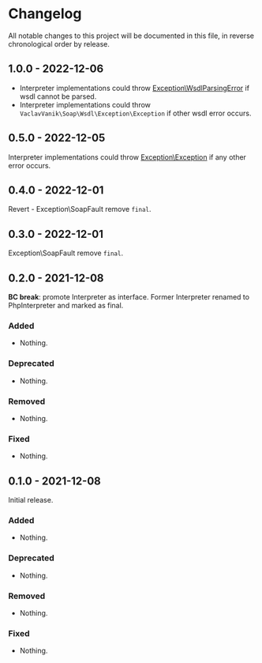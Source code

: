 # Changelog

All notable changes to this project will be documented in this file, in reverse chronological order by release.

## 1.0.0 - 2022-12-06

- Interpreter implementations could throw [Exception\WsdlParsingError](src/Exception/WsdlParsingError.php) if wsdl cannot be parsed.
- Interpreter implementations could throw `VaclavVanik\Soap\Wsdl\Exception\Exception` if other wsdl error occurs.

## 0.5.0 - 2022-12-05

Interpreter implementations could throw [Exception\Exception](src/Exception/Exception.php) if any other error occurs.

## 0.4.0 - 2022-12-01

Revert - Exception\SoapFault remove `final`.

## 0.3.0 - 2022-12-01

Exception\SoapFault remove `final`.

## 0.2.0 - 2021-12-08

**BC break**: promote Interpreter as interface. Former Interpreter renamed to PhpInterpreter and marked as final.

### Added

- Nothing.

### Deprecated

- Nothing.

### Removed

- Nothing.

### Fixed

- Nothing.

## 0.1.0 - 2021-12-08

Initial release.

### Added

- Nothing.

### Deprecated

- Nothing.

### Removed

- Nothing.

### Fixed

- Nothing.
